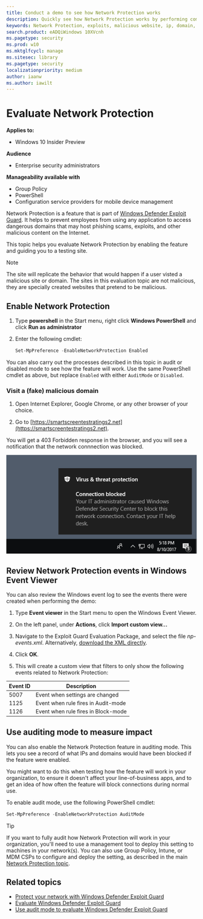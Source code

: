 ```yaml
---
title: Conduct a demo to see how Network Protection works
description: Quickly see how Network Protection works by performing common scenarios that it protects against
keywords: Network Protection, exploits, malicious website, ip, domain, domains, evaluate, test, demo
search.product: eADQiWindows 10XVcnh
ms.pagetype: security
ms.prod: w10
ms.mktglfcycl: manage
ms.sitesec: library
ms.pagetype: security
localizationpriority: medium
author: iaanw
ms.author: iawilt
---
```


# Evaluate Network Protection



**Applies to:**

- Windows 10 Insider Preview

**Audience**

- Enterprise security administrators


**Manageability available with**

- Group Policy
- PowerShell
- Configuration service providers for mobile device management


Network Protection is a feature that is part of [Windows Defender Exploit Guard](windows-defender-exploit-guard.md). It helps to prevent employees from using any application to access dangerous domains that may host phishing scams, exploits, and other malicious content on the Internet.

This topic helps you evaluate Network Protection by enabling the feature and guiding you to a testing site.

>[!NOTE]
>The site will replicate the behavior that would happen if a user visted a malicious site or domain. The sites in this evaluation topic are not malicious, they are specially created websites that pretend to be malicious.

## Enable Network Protection

1. Type **powershell** in the Start menu, right click **Windows PowerShell** and click **Run as administrator**
2. Enter the following cmdlet:

    ```PowerShell
    Set-MpPreference -EnableNetworkProtection Enabled
    ```

You can also carry out the processes described in this topic in audit or disabled mode to see how the feature will work. Use the same PowerShell cmdlet as above, but replace `Enabled` with either `AuditMode` or `Disabled`.

### Visit a (fake) malicious domain

1. Open Internet Explorer, Google Chrome, or any other browser of your choice.

1. Go to [https://smartscreentestratings2.net](https://smartscreentestratings2.net).

You will get a 403 Forbidden response in the browser, and you will see a notification that the network connnection was blocked.

![](images/np-notif.png)
 
 
 ## Review Network Protection events in Windows Event Viewer
 
You can also review the Windows event log to see the events there were created when performing the demo:

1. Type **Event viewer** in the Start menu to open the Windows Event Viewer.

2. On the left panel, under **Actions**, click **Import custom view...**

3. Navigate to the Exploit Guard Evaluation Package, and select the file *np-events.xml*. Alternatively, [download the XML directly](scripts/np-events.xml).

4. Click **OK**.

5. This will create a custom view that filters to only show the following events related to Network Protection:

Event ID | Description
-|-
5007 | Event when settings are changed
1125 | Event when rule fires in Audit-mode 
1126 | Event when rule fires in Block-mode 


## Use auditing mode to measure impact

You can also enable the Network Protection feature in auditing mode. This lets you see a record of what IPs and domains would have been blocked if the feature were enabled.

You might want to do this when testing how the feature will work in your organization, to ensure it doesn't affect your line-of-business apps, and to get an idea of how often the feature will block connections during normal use.

To enable audit mode, use the following PowerShell cmdlet:

```PowerShell
Set-MpPreference -EnableNetworkProtection AuditMode
```


>[!TIP]
>If you want to fully audit how Network Protection will work in your organization, you'll need to use a management tool to deploy this setting to machines in your network(s).
You can also use Group Policy, Intune, or MDM CSPs to configure and deploy the setting, as described in the main [Network Protection topic](network-protection-exploit-guard.md).




 ## Related topics

- [Protect your network with Windows Defender Exploit Guard](network-protection-exploit-guard.md)
- [Evaluate Windows Defender Exploit Guard](evaluate-windows-defender-exploit-guard.md)
- [Use audit mode to evaluate Windows Defender Exploit Guard](audit-windows-defender-exploit-guard.md)